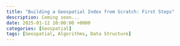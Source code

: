 ```yaml
---
title: "Building a Geospatial Index from Scratch: First Steps"
description: Coming soon...
date: 2025-01-12 10:00:00 +0000
categories: [Geospatial]
tags: [Geospatial, Algorithms, Data Structure]
---
```

